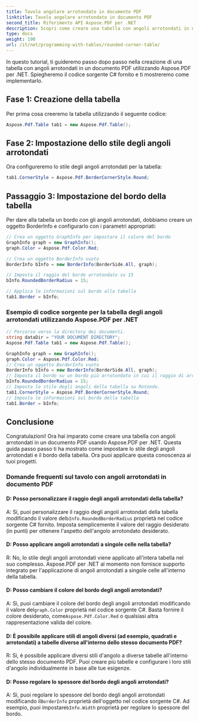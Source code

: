 ```yaml
---
title: Tavolo angolare arrotondato in documento PDF
linktitle: Tavolo angolare arrotondato in documento PDF
second_title: Riferimento API Aspose.PDF per .NET
description: Scopri come creare una tabella con angoli arrotondati in un documento PDF utilizzando Aspose.PDF per .NET.
type: docs
weight: 190
url: /it/net/programming-with-tables/rounded-corner-table/
---
```

In questo tutorial, ti guideremo passo dopo passo nella creazione di una tabella con angoli arrotondati in un documento PDF utilizzando Aspose.PDF per .NET. Spiegheremo il codice sorgente C# fornito e ti mostreremo come implementarlo.

## Fase 1: Creazione della tabella
Per prima cosa creeremo la tabella utilizzando il seguente codice:

```csharp
Aspose.Pdf.Table tab1 = new Aspose.Pdf.Table();
```

## Fase 2: Impostazione dello stile degli angoli arrotondati
Ora configureremo lo stile degli angoli arrotondati per la tabella:

```csharp
tab1.CornerStyle = Aspose.Pdf.BorderCornerStyle.Round;
```

## Passaggio 3: Impostazione del bordo della tabella
Per dare alla tabella un bordo con gli angoli arrotondati, dobbiamo creare un oggetto BorderInfo e configurarlo con i parametri appropriati:

```csharp
// Crea un oggetto GraphInfo per impostare il colore del bordo
GraphInfo graph = new GraphInfo();
graph.Color = Aspose.Pdf.Color.Red;

// Crea un oggetto BorderInfo vuoto
BorderInfo bInfo = new BorderInfo(BorderSide.All, graph);

// Imposta il raggio del bordo arrotondato su 15
bInfo.RoundedBorderRadius = 15;

// Applica le informazioni sul bordo alla tabella
tab1.Border = bInfo;
```

### Esempio di codice sorgente per la tabella degli angoli arrotondati utilizzando Aspose.PDF per .NET

```csharp
// Percorso verso la directory dei documenti.
string dataDir = "YOUR DOCUMENT DIRECTORY";
Aspose.Pdf.Table tab1 = new Aspose.Pdf.Table();

GraphInfo graph = new GraphInfo();
graph.Color = Aspose.Pdf.Color.Red;
// Crea un oggetto BorderInfo vuoto
BorderInfo bInfo = new BorderInfo(BorderSide.All, graph);
// Imposta il bordo su un bordo più arrotondato in cui il raggio di arrotondamento è 15
bInfo.RoundedBorderRadius = 15;
// Imposta lo stile degli angoli della tabella su Rotondo.
tab1.CornerStyle = Aspose.Pdf.BorderCornerStyle.Round;
// Imposta le informazioni sul bordo della tabella
tab1.Border = bInfo;
```

## Conclusione
Congratulazioni! Ora hai imparato come creare una tabella con angoli arrotondati in un documento PDF usando Aspose.PDF per .NET. Questa guida passo passo ti ha mostrato come impostare lo stile degli angoli arrotondati e il bordo della tabella. Ora puoi applicare questa conoscenza ai tuoi progetti.

### Domande frequenti sul tavolo con angoli arrotondati in documento PDF

#### D: Posso personalizzare il raggio degli angoli arrotondati della tabella?

A: Sì, puoi personalizzare il raggio degli angoli arrotondati della tabella modificando il valore del`bInfo.RoundedBorderRadius` proprietà nel codice sorgente C# fornito. Imposta semplicemente il valore del raggio desiderato (in punti) per ottenere l'aspetto dell'angolo arrotondato desiderato.

#### D: Posso applicare angoli arrotondati a singole celle nella tabella?

R: No, lo stile degli angoli arrotondati viene applicato all'intera tabella nel suo complesso. Aspose.PDF per .NET al momento non fornisce supporto integrato per l'applicazione di angoli arrotondati a singole celle all'interno della tabella.

#### D: Posso cambiare il colore del bordo degli angoli arrotondati?

 A: Sì, puoi cambiare il colore del bordo degli angoli arrotondati modificando il valore del`graph.Color` proprietà nel codice sorgente C#. Basta fornire il colore desiderato, come`Aspose.Pdf.Color.Red` o qualsiasi altra rappresentazione valida del colore.

#### D: È possibile applicare stili di angoli diversi (ad esempio, quadrati e arrotondati) a tabelle diverse all'interno dello stesso documento PDF?

R: Sì, è possibile applicare diversi stili d'angolo a diverse tabelle all'interno dello stesso documento PDF. Puoi creare più tabelle e configurare i loro stili d'angolo individualmente in base alle tue esigenze.

#### D: Posso regolare lo spessore del bordo degli angoli arrotondati?

 A: Sì, puoi regolare lo spessore del bordo degli angoli arrotondati modificando il`BorderInfo` proprietà dell'oggetto nel codice sorgente C#. Ad esempio, puoi impostare`bInfo.Width` proprietà per regolare lo spessore del bordo.